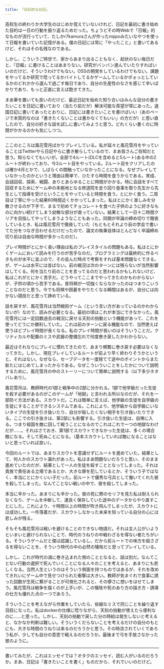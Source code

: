 ```yaml
---
title: 「日記的な日記」
---
```


高校生の終わりか大学生のはじめか覚えていないけれど、日記を最初に書き始めた目的は一日の行動を振り返るためだった。ちょうどその時Webで「日報」的なものが流行っていて、たしかr7kamuraさんが作ったnippoみたいなやつを使って日報を書いていた記憶がある。僕の日記には常に「やったこと」と書いてあるけど、それはその名残なのである。

しかし、こういうご時世で、家からあまり出ることもなく、起伏のない毎日だと、『日報』に書けることはあまりない。研究がバンバン進んでいたりすればいいのだけど、そういうわけでもない。OSSの開発をしているわけでもない。課題をやってるか研究で唸ってるかバイトしてるかゲームしているかボォっとしているかのどれかから選んで過ごす毎日であり、自分の生産性のなさを感じて辛いばかりであり、もっと正直に言えば飽きてきた。

まあ筆を置いても良いのだけど、最近日記を始めた知り合いはみんな自分の書きたいことを日記に書いており（当たり前だが）解決可能な羨望が常にあった。違国日記に書いてあったとおりに、日記には書きたいことを書けばいい（あのページで本質的なのは「書きたくないことは書かなくてもいい」の方だが）と思い直したので、自分の好きな話を試しに書いてみようと思う。どれくらい書くのに時間がかかるのかも気にしつつ。

---

ここのところは風花雪月ばかりプレイしている。私が延々と風花雪月をやっていることはTwitterやら日記やらに書き散らしているので、まあ皆さんご存知だと思う。知らなくてもいいが。全部で4ルート(DLCを含めると5ルート)ある中の2ルートが終わっており、今3ルート目をやっている。2ルート目をクリアしたのは確か4月とかで、しばらくの間触っていなかったことになる。なぜプレイしていなかったのかというと理由は簡単で、ひたすら時間を食うからである。育成、会話回収、探索、戦闘、ありとあらゆることに時間がかかる。特に会話をすべて回収するためにゲーム中の本拠地となる修道院を走り回り食事を取り先生から先生として指導を受けということをやっていると時間を食う。とにかく食う。二周目は丁寧にやった結果60時間近くかかってしまった。私はとにかく楽しみを分散させるのが下手で、まるで初めてチョコレートを食べた子供のように好きなものに向かい続けてしまう幼稚な部分が直っていない。結果として一日十二時間クリアを目指してやってしまうようなこともあった。同期が卒論の締め切りで徹夜しているとき、私は風花雪月で徹夜していた（もともとそれより前の学会で書いてた分をつなぎ合わせるだけだったので、論文の執筆自体ほとんどなく卒論締め切り前は自由な時間が多かったのだ）。

プレイ時間がとにかく長い理由は私のプレイスタイルの問題もある。私はとにかくゲームにおいて読みを行うのが苦手なのだ。プログラミングは最終的に作るべきものが水平に並ぶので、その並んだ時点で考察をすれば基本問題なくできる。が、ゲームは水平には並ばない。前の戦況は次のターンには残らないが当然影響はしてくる。何を当たり前のことを言ってるのだと思われるかもしれないけど、私はこれがとにかく苦手だ。どうやってここまでやってきたのかもわからないが、子供の頃から苦手である。昔将棋が一切強くならなかったのはつまりこいうことなのだと思う。今でも将棋や囲碁をやりたくなる瞬間はあるが、自分には向かない競技だと思って諦めている。

話を戻すが、風花雪月は当然戦術ゲーム（という言い方があっているのかわからないが）なので、読みが必要となる。最初の頃はこれが本当にできなかった。風花雪月には一定回数過去の戦況に戻せる天刻の拍動という機能があって、これを使ってどうにか勝利していた。これは前のターンに戻る機能なので、当然使えば使うほどプレイ時間が長くなる。私のプレイ時間が長いのはそういうことだ。クリティカルや配置のミスや武器の整備忘れで何度巻き戻したかわからない。

最近はそれなりにプレイに慣れてきたので、あまり頻繁に巻き戻す必要はなくなってきた。しかし、現在プレイしているルートが前より早く終わりそうかというと、それはない。なぜなら、セーブデータを一度捨てて途中のポイントからまた新たにはじめてしまったからである。なぜこういういことをしたかについて説明するために、風花雪月の中のストーリーについて簡単に説明する（以下多少ネタバレあり）。

風花雪月は、教師時代の1部と戦争中の2部に分かれる。1部で他学級だった生徒を殺す必要があるのがこのゲームが「地獄」と言われる所以なのだが、それを一部防ぐ方法がある。スカウトだ。これは簡単に言えば、他学級の生徒を自学級の生徒にすることができるシステムである。これにより、他学級から自学級にいないタイプの生徒を引き抜いたり、自分が殺したくない相手を引き抜いたりできる。ここでの引き抜きは、第2部にも影響する。引き抜いた生徒は、自陣に入る。つまり祖国を敵に回して戦うことになるのでこれはこれで一つの地獄なわけだが……。それはさておき、第1部でスカウトできなかった生徒は、多くの場合敵になる。そして死ぬことになる。（基本スカウトしていれば敵になることはないと思っていれば良い）。

今回のルートでは、あまりスカウトを意識せずにルートを進めていた。結果として、何人かのスカウト漏れがあった。私はまあ問題ないだろうと思い、そのまま進めていたのだが、結果として一人の生徒を殺すこととなってしまった。それは貴族で責任ある立場であるとか、大きな罪を犯しているとか、そういう子ではなく、本当にとにかくいい子だった。前ルートで優秀な弓兵として働いてくれた彼を殺してしまった。なんてことない戦いの中で、彼を殺してしまった。

本当に辛かった。あまりにも辛かった。彼の死に際のセリフを見た私は耐えられなくなり、ゲームを中断して、運良く保存していた途中のデータからやり直すことにした。これにより、十時間以上の時間が吹き飛んでしまったが、スカウトには成功した。一件落着だが、スカウトしなかった未来を知っている自分の心には悲しみが残る。

そもそも風花雪月は戦いを避けることのできない物語だ。それは主人公がいようといまいと避けられないことで、時代のうねりの中戦わざるを得ない者たちがいる。そういうゲームだと僕は認識しているし、だから前ルートでの味方を殺さざるを得ないことを、そういう時代の中の必然の犠牲だと思ってプレイしている。

しかし、これが時代の渦に巻き込まれた側のこととなると、話は別だ。なんてことない行動の選択で死んでいくことになる人々のことを考えると、あまりにも悲しくなる。当然人生というのはそういう側面を持つものではあるが、それを改めてきれいにゲーム中で見せつけられた衝撃は大きい。教師が気まぐれで食事に誘った回数が生死に繋がることが可視化されると、その儚さに想いをはせてしまう。風花雪月は戦争を描くのが上手いが、この犠牲や死のあり方の描き方・誘導の仕方も優れた点の一つであろう。


そういうことを考えながら作業をしていたら、些細なミスで同じことを繰り返す羽目になった。私はdockerの仕様に唸りながら、天刻の拍動が使えたら便利なのに……と思った。しかし、天刻の拍動で戻した分の時給は発生しないと考えると、なかなか判断は難しい。そういうくだらないことを考えるだけの自分のもとにも、大きな時間のうねりは来るのだろうかと思う。その時流されていくであろう私が、少しでも自分の意思で戦えるのだろうか。最後まで弓を手放さなかった彼のように。

---

書いてみたが、これはエッセイでは？オタクのエッセイ、読む人がいるのだろうか。まあ、日記は「書きたいことを書く」ものだから、それでいいのだけど。
